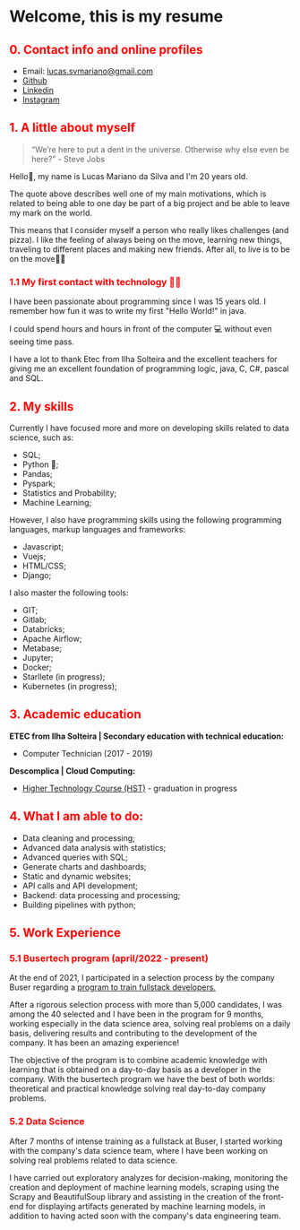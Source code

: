 # <span><strong> Welcome, this is my resume </strong></span>

## <span style="color:red"> 0. Contact info and online profiles </span>

- Email: lucas.svmariano@gmail.com
- [Github](https://github.com/lukemariano)
- [Linkedin](https://www.linkedin.com/in/lucas-mariano-da-silva-luke/)
- [Instagram](https://www.instagram.com/iamlukas_silva/)

## <span style="color:red"> 1. A little about myself </span>

> “We’re here to put a dent in the universe. Otherwise why else even be here?” - Steve Jobs

Hello👋, my name is Lucas Mariano da Silva and I'm 20 years old.

The quote above describes well one of my main motivations, which is related to being able to one day be part of a big project and be able to leave my mark on the world.

This means that I consider myself a person who really likes challenges (and pizza). I like the feeling of always being on the move, learning new things, traveling to different places and making new friends. After all, to live is to be on the move🧗🏽

### <span style="color:red"> 1.1 My first contact with technology 👨‍💻 </span>

I have been passionate about programming since I was 15 years old. I remember how fun it was to write my first "Hello World!" in java.

I could spend hours and hours in front of the computer 💻 without even seeing time pass.

I have a lot to thank Etec from Ilha Solteira and the excellent teachers for giving me an excellent foundation of programming logic, java, C, C#, pascal and SQL.

## <span style="color:red"> 2. My skills </span>

Currently I have focused more and more on developing skills related to data science, such as:

- SQL;
- Python 🐍;
- Pandas;
- Pyspark;
- Statistics and Probability;
- Machine Learning;

However, I also have programming skills using the following programming languages, markup languages ​​and frameworks:

- Javascript;
- Vuejs;
- HTML/CSS;
- Django;

I also master the following tools:

- GIT;
- Gitlab;
- Databricks;
- Apache Airflow;
- Metabase;
- Jupyter;
- Docker;
- Starllete (in progress);
- Kubernetes (in progress);

## <span style="color:red"> 3. Academic education </span>

<strong> ETEC from Ilha Solteira | Secondary education with technical education: </strong>

- Computer Technician (2017 - 2019)

<strong> Descomplica | Cloud Computing: </strong>

- [Higher Technology Course (HST)](https://descomplica.com.br/faculdade/tecnologia/computacao-em-nuvem/) - graduation in progress

## <span style="color:red"> 4. What I am able to do: </span>

- Data cleaning and processing;
- Advanced data analysis with statistics;
- Advanced queries with SQL;
- Generate charts and dashboards;
- Static and dynamic websites;
- API calls and API development;
- Backend: data processing and processing;
- Building pipelines with python;

## <span style="color:red"> 5. Work Experience </span>

### <span style="color:red"> 5.1 Busertech program (april/2022 - present) </span>

At the end of 2021, I participated in a selection process by the company Buser regarding a [program to train fullstack developers.](https://blog.buser.com.br/novidades/buser-lanca-programa-capacitacao-profissionais-tecnologia/)

After a rigorous selection process with more than 5,000 candidates, I was among the 40 selected and I have been in the program for 9 months, working especially in the data science area, solving real problems on a daily basis, delivering results and contributing to the development of the company. It has been an amazing experience!

The objective of the program is to combine academic knowledge with learning that is obtained on a day-to-day basis as a developer in the company. With the busertech program we have the best of both worlds: theoretical and practical knowledge solving real day-to-day company problems.

### <span style="color:red"> 5.2 Data Science </span>

After 7 months of intense training as a fullstack at Buser, I started working with the company's data science team, where I have been working on solving real problems related to data science.

I have carried out exploratory analyzes for decision-making, monitoring the creation and deployment of machine learning models, scraping using the Scrapy and BeautifulSoup library and assisting in the creation of the front-end for displaying artifacts generated by machine learning models, in addition to having acted soon with the company's data engineering team.
